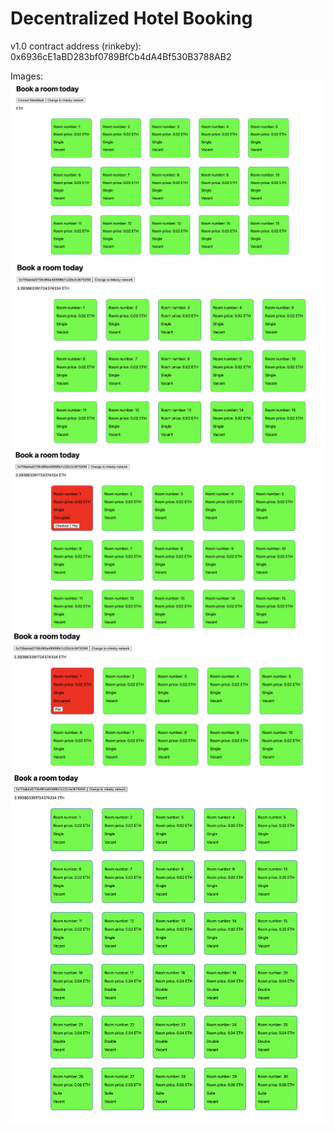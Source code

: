 # Decentralized Hotel Booking

v1.0 contract address (rinkeby): 0x6936cE1aBD283bf0789BfCb4dA4Bf530B3788AB2

Images:
![image1](images/image1.png)
![image2](images/image2.png)
![image3](images/image3.png)
![image4](images/image4.png)
![image5](images/image5.png)
